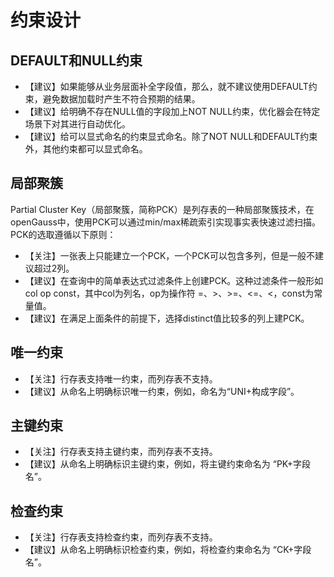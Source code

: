 # 约束设计<a name="ZH-CN_TOPIC_0000001102508296"></a>

## DEFAULT和NULL约束<a name="section555838816718"></a>

-   【建议】如果能够从业务层面补全字段值，那么，就不建议使用DEFAULT约束，避免数据加载时产生不符合预期的结果。
-   【建议】给明确不存在NULL值的字段加上NOT NULL约束，优化器会在特定场景下对其进行自动优化。
-   【建议】给可以显式命名的约束显式命名。除了NOT NULL和DEFAULT约束外，其他约束都可以显式命名。

## 局部聚簇<a name="section2578598416718"></a>

Partial Cluster Key（局部聚簇，简称PCK）是列存表的一种局部聚簇技术，在openGauss中，使用PCK可以通过min/max稀疏索引实现事实表快速过滤扫描。PCK的选取遵循以下原则：

-   【关注】一张表上只能建立一个PCK，一个PCK可以包含多列，但是一般不建议超过2列。
-   【建议】在查询中的简单表达式过滤条件上创建PCK。这种过滤条件一般形如col op const，其中col为列名，op为操作符 =、\>、\>=、<=、<，const为常量值。
-   【建议】在满足上面条件的前提下，选择distinct值比较多的列上建PCK。

## 唯一约束<a name="section958094516718"></a>

-   【关注】行存表支持唯一约束，而列存表不支持。
-   【建议】从命名上明确标识唯一约束，例如，命名为“UNI+构成字段”。

## 主键约束<a name="section3696271616719"></a>

-   【关注】行存表支持主键约束，而列存表不支持。
-   【建议】从命名上明确标识主键约束，例如，将主键约束命名为 “PK+字段名”。

## 检查约束<a name="section45602286161148"></a>

-   【关注】行存表支持检查约束，而列存表不支持。
-   【建议】从命名上明确标识检查约束，例如，将检查约束命名为 “CK+字段名”。

